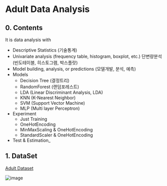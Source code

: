 # Adult Data Analysis
## 0. Contents
It is data analysis with
 - Descriptive Statistics (기술통계)
 - Univariate analysis (frequency table, histogram, boxplot, etc.) 단변량분석 (빈도테이블, 히스토그램, 박스플랏)
 - Model building, analysis, or predictions (모델개발, 분석, 예측)
  - Models
    - Decision Tree (결정트리)
    - RandomForest (랜덤포레스트)
    - LDA (Linear Discriminant Analysis, LDA)
    - KNN (K-Nearest Neighbor)
    - SVM (Support Vector Machine)
    - MLP (Multi layer Perceptron)
 - Experiment
   - Just Training
   - OneHotEncoding
   - MinMaxScaling & OneHotEncoding
   - StandardScaler & OneHotEncoding
 - Test & Estimation_


## 1. DataSet
<a href = https://archive.ics.uci.edu/ml/datasets/adult >Adult Dataset</a>

![image](https://user-images.githubusercontent.com/60573146/169684442-eb25e5b9-5691-45c3-bc25-9ba37368cba4.png)


